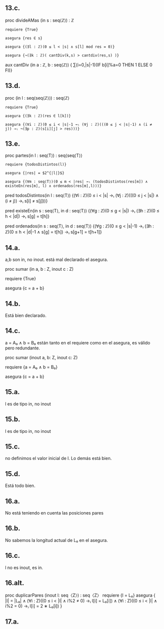 ## 13.c.

proc divideAMas (in s : seq⟨ℤ⟩) : ℤ

    requiere {True}

    asegura {res ∈ s}

    asegura {(∃l : ℤ)(0 ≤ l < |s| ∧ s[l] mod res = 0)}

    asegura {¬(∃k : ℤ)( cantDiv(k,s) > cantdiv(res,s) )}

aux cantDiv (in a : ℤ, b : seq⟨ℤ⟩) { ∑(i=0,|s|-1)(IF b[i]%a=0 THEN 1 ELSE 0 FI)}

## 13.d.

proc (in l : seq⟨seq⟨ℤ⟩⟩) : seq⟨ℤ⟩
   
    requiere {True}
   
    asegura {(∃k : ℤ)(res ∈ l[k])}
   
    asegura {(∀i : ℤ)(0 ≤ i < |s|-1 →ₗ (∀j : ℤ)(((0 ≤ j < |s|-1) ∧ (i ≠ j)) →ₗ ¬(∃p : ℤ)(s[i][j] > res)))}

## 13.e.

proc partes(in l : seq⟨T⟩) : seq⟨seq⟨T⟩⟩

    requiere {todosDistintos(l)}

    asegura {|res| = $2^{|l|}$}

    asegura {(∀m : seq⟨T⟩)(0 ≤ m < |res| →ₗ (todosDistintos(res[m]) ∧ existeEn(res[m], l) ∧ ordenados(res[m],l)))}

pred todosDistintos(in l : seq⟨T⟩) {(∀i : ℤ)(0 ≤ i < |s| →ₗ (∀j : ℤ)(((0 ≤ j < |s|) ∧ (i ≠ j)) →ₗ s[i] ≠ s[j]))}

pred existeEn(in s : seq⟨T⟩, in d : seq⟨T⟩) {(∀g : ℤ)(0 ≤ g < |s|) →ₗ 
                                            (∃h : ℤ)(0 ≤ h < |d|) →ₗ s[g] = t[h]}

pred ordenados(in s : seq⟨T⟩, in d : seq⟨T⟩) {(∀g : ℤ)(0 ≤ g < |s|-1) →ₗ 
                                             (∃h : ℤ)(0 ≤ h < |d|-1 ∧ s[g] = t[h]) →ₗ s[g+1] = t[h+1]}

## 14.a.

a,b son in, no inout. está mal declarado el asegura.

proc sumar (in a, b : Z, inout c : Z)

requiere {True}

asegura {c = a + b}

## 14.b.

Está bien declarado.

## 14.c.

a = A₀ ∧ b = B₀ están tanto en el requiere como en el asegura, es válido pero redundante.

proc sumar (inout a, b: Z, inout c: Z)

requiere {a = A₀ ∧ b = B₀}

asegura {c = a + b}


## 15.a.

l es de tipo in, no inout

## 15.b.

l es de tipo in, no inout

## 15.c.

no definimos el valor inicial de l. Lo demás está bien.

## 15.d.

Está todo bien.

## 16.a.

No está teniendo en cuenta las posiciones pares

## 16.b.

No sabemos la longitud actual de L₀ en el asegura.

## 16.c.

l no es inout, es in.


## 16.alt.

proc duplicarPares (inout l: seq〈Z〉) : seq〈Z〉
    requiere {l = L₀}
    asegura {
        |l| = |L₀| ∧
        (∀i : Z)((0 ≤ i < |l| ∧ i%2 ≠ 0) →ₗ l[i] = L₀[i]) ∧
        (∀i : Z)((0 ≤ i < |l| ∧ i%2 = 0) →ₗ l[i] = 2 ∗ L₀[i])
        }

## 17.a.